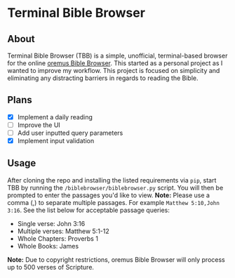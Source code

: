 # Terminal Bible Browser

## About
Terminal Bible Browser (TBB) is a simple, unofficial, terminal-based browser for the online 
[oremus Bible Browser](https://bible.oremus.org/). This started as a personal project as I 
wanted to improve my workflow. This project is focused on simplicity and eliminating any distracting
barriers in regards to reading the Bible.

## Plans
- [x] Implement a daily reading
- [ ] Improve the UI
- [ ] Add user inputted query parameters
- [x] Implement input validation

## Usage
After cloning the repo and installing the listed requirements via `pip`, start TBB by running the
`/biblebrowser/biblebrowser.py` script. You will then be prompted to enter the passages you'd like
to view. **Note:** Please use a comma (,) to separate multiple passages. For example `Matthew
5:10,John 3:16`. See the list below for acceptable passage queries:

- Single verse: John 3:16
- Multiple verses: Matthew 5:1-12
- Whole Chapters: Proverbs 1
- Whole Books: James

**Note:** Due to copyright restrictions, oremus Bible Browser will only process up to 500 verses of
Scripture.


